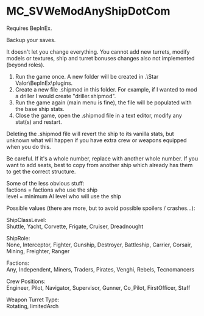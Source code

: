 # MC_SVWeModAnyShipDotCom
  
Requires BepInEx.  
  
Backup your saves.  
  
It doesn't let you change everything.  You cannot add new turrets, modify models or textures, ship and turret bonuses changes also not implemented (beyond roles).  
  
1. Run the game once.  A new folder will be created in .\Star Valor\BepInEx\plugins\.  
2. Create a new file <ship name>.shipmod in this folder.  For example, if I wanted to mod a driller I would create "driller.shipmod".  
3. Run the game again (main menu is fine), the file will be populated with the base ship stats.  
4. Close the game, open the .shipmod file in a text editor, modify any stat(s) and restart.  
  
Deleting the .shipmod file will revert the ship to its vanilla stats, but unknown what will happen if you have extra crew or weapons equipped when you do this.  
  
Be careful.  If it's a whole number, replace with another whole number.  If you want to add seats, best to copy from another ship which already has them to get the correct structure. 
  
Some of the less obvious stuff:  
factions = factions who use the ship  
level = minimum AI level who will use the ship  
  
Possible values (there are more, but to avoid possible spoilers / crashes...):  
  
ShipClassLevel:  
Shuttle, Yacht,	Corvette,	Frigate, Cruiser,	Dreadnought  
  
ShipRole:  
None, Interceptor, Fighter,	Gunship, Destroyer,	Battleship,	Carrier, Corsair,	Mining,	Freighter, Ranger  
  
Factions:  
Any, Independent, Miners, Traders, Pirates, Venghi,	Rebels,	Tecnomancers  
  
Crew Positions:  
Engineer, Pilot, Navigator, Supervisor, Gunner, Co_Pilot, FirstOfficer, Staff  
  
Weapon Turret Type:  
Rotating, limitedArch  
